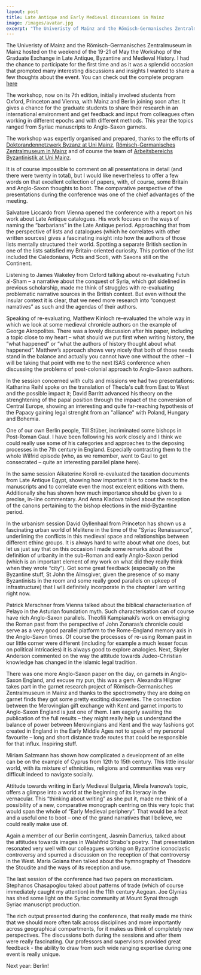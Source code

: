 ```yaml
---
layout: post
title: Late Antique and Early Medieval discussions in Mainz 
image: /images/avatar.jpg
excerpt: "The Univeristy of Mainz and the Römisch-Germanisches Zentralmuseum in Mainz hosted on the weekend of the 19-21 of May the Workshop of the Graduate Exchange in Late Antique, Byzantine and Medieval History. I had the chance to participate for the first time and as it was a splendid occasion that prompted many interesting discussions and insights."
---
```


The Univeristy of Mainz and the Römisch-Germanisches Zentralmuseum in Mainz hosted on the weekend of the 19-21 of May the Workshop of the Graduate Exchange in Late Antique, Byzantine and Medieval History. I had the chance to participate for the first time and as it was a splendid occasion that prompted many interesting discussions and insights I wanted to share a few thoughts about the event. You can check out the complete program [here](http://www.geschichte.uni-mainz.de/Byzantinistik/Dateien/Workshop_Program_1__1_.pdf)

The workshop, now on its 7th edition, initially involved students from Oxford, Princeton and Vienna, with Mainz and Berlin joining soon after. It gives a chance for the graduate students to share their research in an international environment and get feedback and input from colleagues often working in different epochs and with different methods. This year the topics ranged from Syriac manuscripts to Anglo-Saxon garnets.

The workshop was expertly organised and prepared, thanks to the efforts of [Doktorandennetzwerk Byzanz at Uni Mainz](https://www.facebook.com/DoktorandennetzwerkByzanz/), [Römisch-Germanisches Zentralmuseum in Mainz](http://web.rgzm.de/) and of course the team of [Arbeitsbereichs Byzantinistik at Uni Mainz](http://www.geschichte.uni-mainz.de/Byzantinistik/index.php).

It is of course impossible to comment on all presentations in detail (and there were twenty in total), but I would like nevertheless to offer a few words on that excellent collection of papers, with, of course, some Britain and Anglo-Saxon thoughts to boot. The comparative perspective of the presentations during the conference was one of the chief advantages of the meeting. 

Salvatore Liccardo from Vienna opened the conference with a report on his work about Late Antique catalogues. His work focuses on the ways of naming the “barbarians” in the Late Antique period. Approaching that from the perspective of lists and catalogues (which he correlates with other written sources) gives a fascinating insight into how the authors of those lists mentally structured their world. Spotting a separate British section in one of the lists satisfied my Britain-oriented curiosity. This portion of the list included the Caledonians, Picts and Scoti, with Saxons still on the Continent. 

Listening to James Wakeley from Oxford talking about re-evaluating Futuh al-Sham – a narrative about the conquest of Syria, which got sidelined in previous scholarship, made me think of struggles with re-evaluating problematic narrative sources in the British context. But even without the insular context it is clear, that we need more research into “conquest narratives” as such and the agendas of their authors. 

Speaking of re-evaluating, Matthew Kinloch re-evaluated the whole way in which we look at some medieval chronicle authors on the example of George Akropolites. There was a lovely discussion after his paper, including a topic close to my heart – what should we put first when writing history, the “what happened” or “what the authors of history thought about what happened”. Matthew’s approach shows very nicely that both of those needs stand in the balance and actually you cannot have one without the other – I will be taking that point with me to the next ISAS conference when discussing the problems of post-colonial approach to Anglo-Saxon authors. 

In the session concerned with cults and missions we had two presentations: Katharina Reihl spoke on the translation of Thecla's cult from East to West and the possible impact it; David Barritt advanced his theory on the strenghtening of the papal position through the impact of the conversion of Central Europe, showing an interesting and quite far-reaching hypothesis of the Papacy gaining legal strenght from an "alliance" with Poland, Hungary and Bohemia.

One of our own Berlin people, Till Stüber, incriminated some bishops in Post-Roman Gaul. I have been following his work closely and I think we could really use some of his categories and approaches to the deposing processes in the 7th century in England. Especially contrasting them to the whole Wilfrid episode (who, as we remember, went to Gaul to get consecrated – quite an interesting parallel plane here).

In the same session Aikaterine Koroli re-evaluated the taxation documents from Late Antique Egypt, showing how important it is to come back to the manuscripts and to correlate even the most excelent editions with them. Additionally she has shown how much importance should be given to a precise, in-line commentary. And Anna Kladova talked about the reception of the canons pertaining to the bishop elections in the mid-Byzantine period.

In the urbanism session David Gyllenhaal from Princeton has shown us a fascinating urban world of Melitene in the time of the "Syriac Renaissance", underlining the conflicts in this medieval space and relationships between different ethinc groups. It is always hard to write about what one does, but let us just say that on this occasion I made some remarks about the definition of urbanity in the sub-Roman and early Anglo-Saxon period (which is an important element of my work on what did they really think when they wrote “city”). Got some great feedback (especially on the Byzantine stuff, St John the Almsgiver, given the presence of so many Byzantinists in the room and some really good parallels on upkeep of infrastructure) that I will definitely incorporate in the chapter I am writing right now. 

Patrick Merschner from Vienna talked about the biblical characterisation  of Pelayo in the Asturian foundation myth. Such characterisation can of course have rich Anglo-Saxon parallels. Theofili Kampianaki’s work on envisaging the Roman past from the perspective of John Zonaras’s chronicle could serve as a very good parallel platform to the Rome-England memory axis in the Anglo-Saxon times. Of course the processes of re-using Roman past in our little corner were different (including for example a much lesser focus on political intricacies) it is always good to explore analogies. Next, Skyler Anderson commented on the way the attitude towards Judeo-Christian knowledge has changed in the islamic legal tradition.

There was one more Anglo-Saxon paper on the day, on garnets in Anglo-Saxon England, and excuse my pun, this was a gem. Alexandra Hilgner takes part in the garnet research project of Römisch-Germanisches Zentralmuseum in Mainz and thanks to the spectrometry they are doing on garnet finds they got some pretty exciting discoveries. The connection between the Merovingian gift exchange with Kent and garnet imports to Anglo-Saxon England is just one of them. I am eagerly awaiting the publication of the full results – they might really help us understand the balance of power between Merovingians and Kent and the way fashions got created in England in the Early Middle Ages not to speak of my personal favourite – long and short distance trade routes that could be responsible for that influx. Inspiring stuff.

Miriam Salzmann has shown how complicated a development of an elite can be on the example of Cyprus from 12th to 15th century. This little insular world, with its mixture of ethnicities, religions and communities was very difficult indeed to navigate socially.

Attitude towards writing in Early Medieval Bulgaria, Mirela Ivanova’s topic, offers a glimpse into a world at the beginning of its literacy in the vernacular. This “thinking about writing” as she put it, made me think of a possibility of a new, comparative monograph centring on this very topic that would span the whole of “Early Medieval periphery”. That would be a feat and a useful one to boot – one of the grand narratives that I believe, we could really make use of. 

Again a member of our Berlin contingent, Jasmin Damerius, talked about the attitudes towards images in Walahfrid Strabo's poetry. That presentation resonated very well with our colleagues working on Byzantine iconoclastic controversy and spurred a discussion on the reception of that controversy in the West. Maria Goiana then talked about the hymnography of Theodore the Stoudite and the ways of its reception and use.

The last session of the conference had two papers on monasticism. Stephanos Chasapoglou taked about patterns of trade (which of course immediately caught my attention) in the 11th century Aegean. Joe Glynias has shed some light on the Syriac community at Mount Synai through Syriac manuscript production.

The rich output presented during the conference, that really made me think that we should more often talk across disciplines and more importantly across geographical compartments, for it makes us think of completely new perspectives. The discussions both during the sessions and after them were really fascinating. Our professors and supervisors provided great feedback - the ability to draw from such wide ranging expertise during one event is really unique.

Next year: Berlin!
